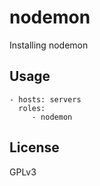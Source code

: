 nodemon
=========================

Installing nodemon


Usage
-------------------------

    - hosts: servers
      roles:
         - nodemon


License
-------------------------

GPLv3
